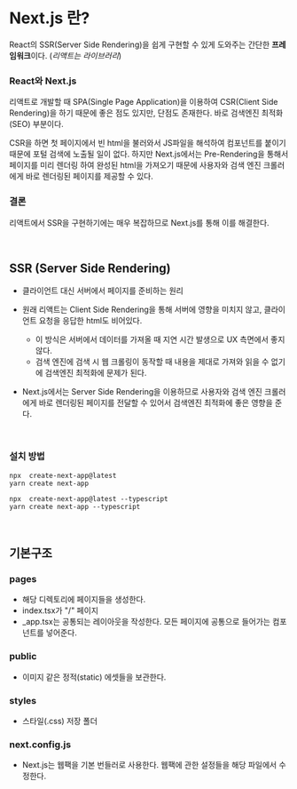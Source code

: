 # Next.js 란?

React의 SSR(Server Side Rendering)을 쉽게 구현할 수 있게 도와주는 간단한 **프레임워크**이다. (*리액트는 라이브러리*)

### React와 Next.js
리액트로 개발할 때 SPA(Single Page Application)을 이용하여 CSR(Client Side Rendering)을 하기 때문에 좋은 점도 있지만, 단점도 존재한다. 바로 검색엔진 최적화(SEO) 부분이다.

CSR을 하면 첫 페이지에서 빈 html을 불러와서 JS파일을 해석하여 컴포넌트를 붙이기 때문에 포털 검색에 노출될 일이 없다. 하지만 Next.js에서는 Pre-Rendering을 통해서 페이지를 미리 렌더링 하여 완성된 html을 가져오기 때문에 사용자와 검색 엔진 크롤러에게 바로 렌더링된 페이지를 제공할 수 있다.

### 결론

리액트에서 SSR을 구현하기에는 매우 복잡하므로 Next.js를 통해 이를 해결한다.

<br>

## SSR (Server Side Rendering)

- 클라이언트 대신 서버에서 페이지를 준비하는 원리

- 원래 리액트는 Client Side Rendering을 통해 서버에 영향을 미치지 않고, 클라이언트 요청을 응답한 html도 비어있다.
    - 이 방식은 서버에서 데이터를 가져올 때 지연 시간 발생으로 UX 측면에서 좋지 않다.
    - 검색 엔진에 검색 시 웹 크롤링이 동작할 때 내용을 제대로 가져와 읽을 수 없기에 검색엔진 최적화에 문제가 된다.

- Next.js에서는 Server Side Rendering을 이용하므로 사용자와 검색 엔진 크롤러에게 바로 렌더링된 페이지를 전달할 수 있어서 검색엔진 최적화에 좋은 영향을 준다.

<br>

### 설치 방법
```
npx  create-next-app@latest
yarn create next-app
```

```
npx  create-next-app@latest --typescript
yarn create next-app --typescript
```

<br>

## 기본구조

### pages
- 해당 디렉토리에 페이지들을 생성한다.
- index.tsx가 "/" 페이지
- _app.tsx는 공통되는 레이아웃을 작성한다. 모든 페이지에 공통으로 들어가는 컴포넌트를 넣어준다.

### public
- 이미지 같은 정적(static) 에셋들을 보관한다.

### styles
- 스타일(.css) 저장 폴더

### next.config.js
- Next.js는 웹팩을 기본 번들러로 사용한다. 웹팩에 관한 설정들을 해당 파일에서 수정한다.